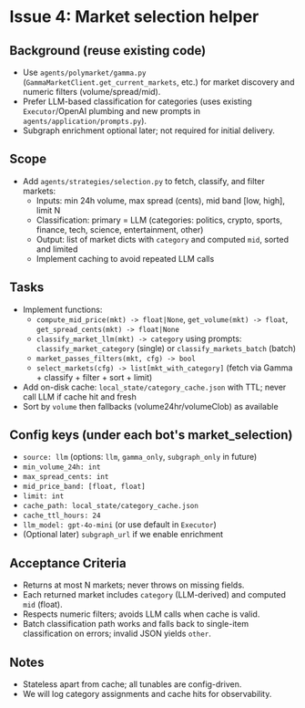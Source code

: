 # Issue 4: Market selection helper

## Background (reuse existing code)
- Use `agents/polymarket/gamma.py` (`GammaMarketClient.get_current_markets`, etc.) for market discovery and numeric filters (volume/spread/mid).
- Prefer LLM-based classification for categories (uses existing `Executor`/OpenAI plumbing and new prompts in `agents/application/prompts.py`).
- Subgraph enrichment optional later; not required for initial delivery.

## Scope
- Add `agents/strategies/selection.py` to fetch, classify, and filter markets:
  - Inputs: min 24h volume, max spread (cents), mid band [low, high], limit N
  - Classification: primary = LLM (categories: politics, crypto, sports, finance, tech, science, entertainment, other)
  - Output: list of market dicts with `category` and computed `mid`, sorted and limited
  - Implement caching to avoid repeated LLM calls

## Tasks
- Implement functions:
  - `compute_mid_price(mkt) -> float|None`, `get_volume(mkt) -> float`, `get_spread_cents(mkt) -> float|None`
  - `classify_market_llm(mkt) -> category` using prompts: `classify_market_category` (single) or `classify_markets_batch` (batch)
  - `market_passes_filters(mkt, cfg) -> bool`
  - `select_markets(cfg) -> list[mkt_with_category]` (fetch via Gamma + classify + filter + sort + limit)
- Add on-disk cache: `local_state/category_cache.json` with TTL; never call LLM if cache hit and fresh
- Sort by `volume` then fallbacks (volume24hr/volumeClob) as available

## Config keys (under each bot's market_selection)
- `source: llm` (options: `llm`, `gamma_only`, `subgraph_only` in future)
- `min_volume_24h: int`
- `max_spread_cents: int`
- `mid_price_band: [float, float]`
- `limit: int`
- `cache_path: local_state/category_cache.json`
- `cache_ttl_hours: 24`
- `llm_model: gpt-4o-mini` (or use default in `Executor`)
- (Optional later) `subgraph_url` if we enable enrichment

## Acceptance Criteria
- Returns at most N markets; never throws on missing fields.
- Each returned market includes `category` (LLM-derived) and computed `mid` (float).
- Respects numeric filters; avoids LLM calls when cache is valid.
- Batch classification path works and falls back to single-item classification on errors; invalid JSON yields `other`.

## Notes
- Stateless apart from cache; all tunables are config-driven.
- We will log category assignments and cache hits for observability.
